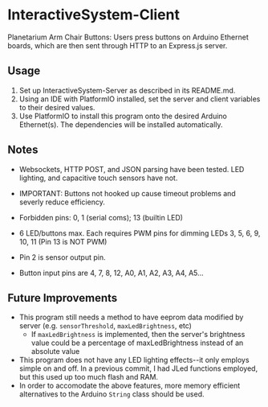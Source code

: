 # InteractiveSystem-Client
Planetarium Arm Chair Buttons: Users press buttons on Arduino Ethernet boards, which are then sent through HTTP to an Express.js server.

## Usage
1. Set up InteractiveSystem-Server as described in its README.md.
1. Using an IDE with PlatformIO installed, set the server and client variables to their desired values.
1. Use PlatformIO to install this program onto the desired Arduino Ethernet(s). The dependencies will be installed automatically.

## Notes
* Websockets, HTTP POST, and JSON parsing have been tested. LED lighting, and capacitive touch sensors have not.

* IMPORTANT: Buttons not hooked up cause timeout problems and severly reduce efficiency.
* Forbidden pins: 0, 1 (serial coms); 13 (builtin LED)
* 6 LED/buttons max. Each requires PWM pins for dimming LEDs 3, 5, 6, 9, 10, 11 (Pin 13 is NOT PWM)
* Pin 2 is sensor output pin.
* Button input pins are 4, 7, 8, 12, A0, A1, A2, A3, A4, A5...

## Future Improvements
* This program still needs a method to have eeprom data modified by server (e.g. `sensorThreshold`, `maxLedBrightness`, etc)
    * If `maxLedBrightness` is implemented, then the server's brightness value could be a percentage of maxLedBrightness instead of an absolute value
* This program does not have any LED lighting effects--it only employs simple on and off. In a previous commit, I had JLed functions employed, but this used up too much flash and RAM.
* In order to accomodate the above features, more memory efficient alternatives to the Arduino `String` class should be used.
